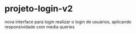 # projeto-login-v2
 nova interface para login realizar o login de usuários, aplicando responsividade com media queries
